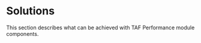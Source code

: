 <head>
    <title>Solutions</title>
</head>

# Solutions

This section describes what can be achieved with TAF Performance module components.
